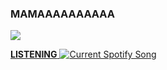 ### MAMAAAAAAAAAA

![](https://komarev.com/ghpvc/?username=moodgaga&color=lightgrey&style=for-the-badge)

<a href="https://github.com/tthn0/Spotify-Readme">
<b>LISTENING</b>
  <img src="https://spotifinder-dpd0q3pyx-moodgaga.vercel.app/api?spin=true&theme=dark&scan=true" alt="Current Spotify Song">
</a>
